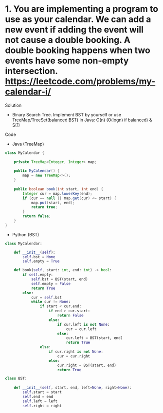 # 1. You are implementing a program to use as your calendar. We can add a new event if adding the event will not cause a double booking. A double booking happens when two events have some non-empty intersection.  https://leetcode.com/problems/my-calendar-i/

Solution

- Binary Search Tree. Implement BST by yourself or use TreeMap/TreeSet(balanced BST) in Java: O(n) (O(logn) if balanced) & S(1)

Code

- Java (TreeMap)

```java
class MyCalendar {
    
    private TreeMap<Integer, Integer> map;
    
    public MyCalendar() {
        map = new TreeMap<>();   
    }
    
    public boolean book(int start, int end) {
        Integer cur = map.lowerKey(end);
        if (cur == null || map.get(cur) <= start) {
            map.put(start, end);
            return true;
        }
        return false;
    }
}
```

- Python (BST)

```python
class MyCalendar:

    def __init__(self):
        self.bst = None
        self.empty = True

    def book(self, start: int, end: int) -> bool:
        if self.empty:
            self.bst = BST(start, end)
            self.empty = False
            return True
        else:
            cur = self.bst
            while cur != None:
                if start < cur.end:
                    if end > cur.start:
                        return False
                    else:
                        if cur.left is not None:
                            cur = cur.left
                        else:
                            cur.left = BST(start, end)
                            return True
                else:
                    if cur.right is not None:
                        cur = cur.right
                    else:
                        cur.right = BST(start, end)
                        return True

class BST:
    
    def __init__(self, start, end, left=None, right=None):
        self.start = start
        self.end = end
        self.left = left
        self.right = right
```